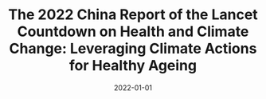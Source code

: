 ---
title: "The 2022 China Report of the Lancet Countdown on Health and Climate Change: Leveraging Climate Actions for Healthy Ageing"
collection: publications
permalink: /publications/4
date: 2022-01-01
venue: "The Lancet Public Health"
citation: "Cai, Wenjia, Zhang, Chi, Zhang, Shihui, Bai, Yuqi, <b>Callaghan, Max</b>, Chang, Nan, Chen, Bin, Chen, Huiqi, Cheng, Liangliang, Cui, Xueqin, Dai, Hancheng, Danna, Bawuerjiang, Dong, Wenxuan, Fan, Weicheng, Fang, Xiaoyi, Gao, Tong, Geng, Yang, Guan, Dabo, Hu, Yixin, Hua, Junyi, Huang, Cunrui, Huang, Hong, Huang, Jianbin, Jiang, Linlang, Jiang, Qiaolei, Jiang, Xiaopeng, Jin, Hu, Kiesewetter, Gregor, Liang, Lu, Lin, Borong, Lin, Hualiang, Liu, Huan, Liu, Qiyong, Liu, Tao, Liu, Xiaobo, Liu, Xinyuan, Liu, Zhao, Liu, Zhu, Lou, Shuhan, Lu, Chenxi, Luo, Zhenyu, Meng, Wenjun, Miao, Hui, Ren, Chao, Romanello, Marina, Schöpp, Wolfgang, Su, Jing, Tang, Xu, Wang, Can, Wang, Qiong, Warnecke, Laura, Wen, Sanmei, Winiwarter, Wilfried, Xie, Yang, Xu, Bing, Yan, Yu, Yang, Xiu, Yao, Fanghong, Yu, Le, Yuan, Jiacan, Zeng, Yiping, Zhang, Jing, Zhang, Lu, Zhang, Rui, Zhang, Shangchen, Zhang, Shaohui, Zhao, Qi, Zheng, Dashan, Zhou, Hao, Zhou, Jingbo, Fung, Margaret Fu-Chun Chan, Luo, Yong, Gong, Peng. (2022). &quot;The 2022 China Report of the Lancet Countdown on Health and Climate Change: Leveraging Climate Actions for Healthy Ageing.&quot; <i>The Lancet Public Health</i>. 0(0)."
doi: "10.1016/S2468-2667(22)00224-9"
---